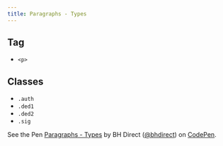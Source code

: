 ```yaml
---
title: Paragraphs - Types
---
```


## Tag

* `<p>`

## Classes

* `.auth`
* `.ded1`
* `.ded2`
* `.sig`

<p data-height="260" data-theme-id="28900" data-slug-hash="3f1e7acbb6da50896de3236633589f82" data-default-tab="html,result" data-user="bhdirect" data-embed-version="2" data-pen-title="Paragraphs - Types" class="codepen">See the Pen <a href="https://codepen.io/bhdirect/pen/3f1e7acbb6da50896de3236633589f82/">Paragraphs - Types</a> by BH Direct (<a href="https://codepen.io/bhdirect">@bhdirect</a>) on <a href="https://codepen.io">CodePen</a>.</p>
<script async src="https://production-assets.codepen.io/assets/embed/ei.js"></script>

